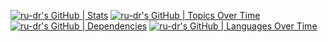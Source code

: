 [![ru-dr's GitHub | Stats](https://stats.quine.sh/ru-dr/github?theme=dark)](https://quine.sh?utm_source=widgets&utm_campaign=ru-dr)
[![ru-dr's GitHub | Topics Over Time](https://stats.quine.sh/ru-dr/topics-over-time?theme=dark)](https://quine.sh?utm_source=widgets&utm_campaign=ru-dr)
[![ru-dr's GitHub | Dependencies](https://stats.quine.sh/ru-dr/dependencies?theme=dark)](https://quine.sh?utm_source=widgets&utm_campaign=ru-dr)
[![ru-dr's GitHub | Languages Over Time](https://stats.quine.sh/ru-dr/languages-over-time?theme=dark)](https://quine.sh?utm_source=widgets&utm_campaign=ru-dr)
